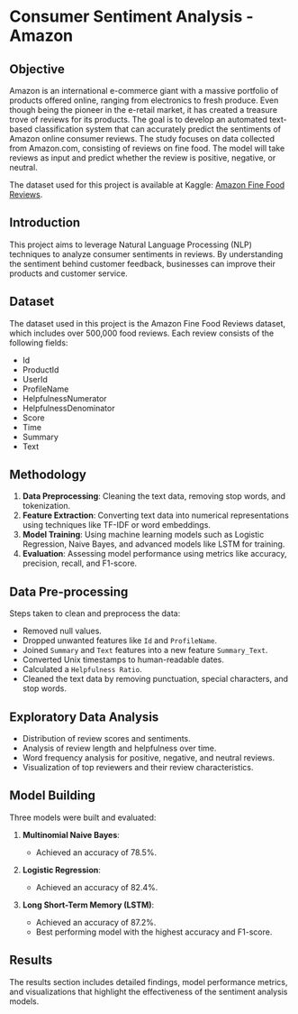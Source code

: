 # Consumer Sentiment Analysis - Amazon

## Objective

Amazon is an international e-commerce giant with a massive portfolio of products offered online, ranging from electronics to fresh produce. Even though being the pioneer in the e-retail market, it has created a treasure trove of reviews for its products. The goal is to develop an automated text-based classification system that can accurately predict the sentiments of Amazon online consumer reviews. The study focuses on data collected from Amazon.com, consisting of reviews on fine food. The model will take reviews as input and predict whether the review is positive, negative, or neutral.

The dataset used for this project is available at Kaggle: [Amazon Fine Food Reviews](https://www.kaggle.com/snap/amazon-fine-food-reviews).

## Introduction

This project aims to leverage Natural Language Processing (NLP) techniques to analyze consumer sentiments in reviews. By understanding the sentiment behind customer feedback, businesses can improve their products and customer service.

## Dataset

The dataset used in this project is the Amazon Fine Food Reviews dataset, which includes over 500,000 food reviews. Each review consists of the following fields:
- Id
- ProductId
- UserId
- ProfileName
- HelpfulnessNumerator
- HelpfulnessDenominator
- Score
- Time
- Summary
- Text

## Methodology

1. **Data Preprocessing**: Cleaning the text data, removing stop words, and tokenization.
2. **Feature Extraction**: Converting text data into numerical representations using techniques like TF-IDF or word embeddings.
3. **Model Training**: Using machine learning models such as Logistic Regression, Naive Bayes, and advanced models like LSTM for training.
4. **Evaluation**: Assessing model performance using metrics like accuracy, precision, recall, and F1-score.

## Data Pre-processing

Steps taken to clean and preprocess the data:
- Removed null values.
- Dropped unwanted features like `Id` and `ProfileName`.
- Joined `Summary` and `Text` features into a new feature `Summary_Text`.
- Converted Unix timestamps to human-readable dates.
- Calculated a `Helpfulness Ratio`.
- Cleaned the text data by removing punctuation, special characters, and stop words.

## Exploratory Data Analysis

- Distribution of review scores and sentiments.
- Analysis of review length and helpfulness over time.
- Word frequency analysis for positive, negative, and neutral reviews.
- Visualization of top reviewers and their review characteristics.

## Model Building

Three models were built and evaluated:

1. **Multinomial Naive Bayes**:
   - Achieved an accuracy of 78.5%.

2. **Logistic Regression**:
   - Achieved an accuracy of 82.4%.

3. **Long Short-Term Memory (LSTM)**:
   - Achieved an accuracy of 87.2%.
   - Best performing model with the highest accuracy and F1-score.

## Results

The results section includes detailed findings, model performance metrics, and visualizations that highlight the effectiveness of the sentiment analysis models.
